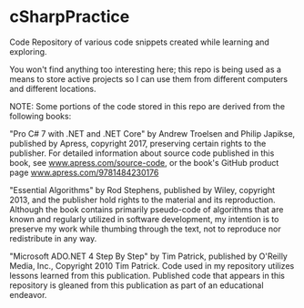 # cSharpPractice
Code Repository of various code snippets created while learning and exploring.

You won't find anything too interesting here; this repo is being used as a means to store active projects so I can use them from different computers and different locations.

NOTE: Some portions of the code stored in this repo are derived from the following books:

"Pro C# 7 with .NET and .NET Core" by Andrew Troelsen and Philip Japikse, published by Apress, copyright 2017, preserving certain rights to the publisher. For detailed information about source code published in this book, see www.apress.com/source-code, or the book's GitHub product page www.apress.com/9781484230176

"Essential Algorithms" by Rod Stephens, published by Wiley, copyright 2013, and the publisher hold rights to the material and its reproduction. Although the book contains primarily pseudo-code of algorithms that are known and regularly utilized in software development, my intention is to preserve my work while thumbing through the text, not to reproduce nor redistribute in any way.

"Microsoft ADO.NET 4 Step By Step" by Tim Patrick, published by O'Reilly Media, Inc., Copyright 2010 Tim Patrick. Code used in my repository utilizes lessons learned from this publication. Published code that appears in this repository is gleaned from this publication as part of an educational endeavor.

